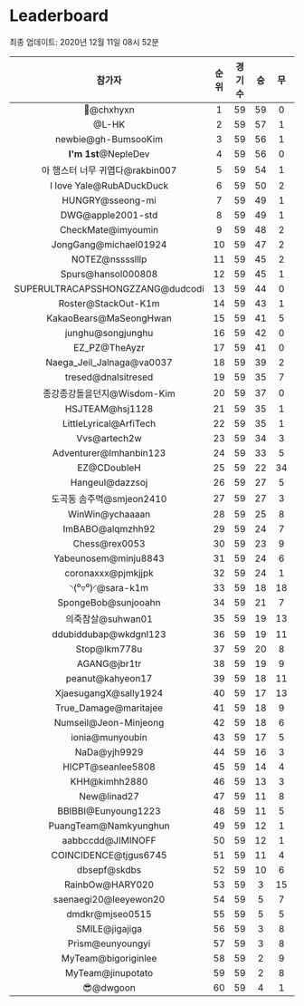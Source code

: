 # Leaderboard
최종 업데이트: 2020년 12월 11일 08시 52분




| 참가자 | 순위 | 경기수 | 승 | 무 | 패 | 승점 |
|:---:|:---:|:---:|:---:|:---:|:---:|:---:|
| 👑@chxhyxn | 1 | 59 | 59 | 0 | 0 | 177 |
| @L-HK | 2 | 59 | 57 | 1 | 1 | 172 |
| newbie@gh-BumsooKim | 3 | 59 | 56 | 1 | 2 | 169 |
| **I'm 1st**@NepleDev | 4 | 59 | 56 | 0 | 3 | 168 |
| 아 햄스터 너무 귀엽다@rakbin007 | 5 | 59 | 54 | 1 | 4 | 163 |
| I love Yale@RubADuckDuck | 6 | 59 | 50 | 2 | 7 | 152 |
| HUNGRY@sseong-mi | 7 | 59 | 49 | 1 | 9 | 148 |
| DWG@apple2001-std | 8 | 59 | 49 | 1 | 9 | 148 |
| CheckMate@imyoumin | 9 | 59 | 48 | 2 | 9 | 146 |
| JongGang@michael01924 | 10 | 59 | 47 | 2 | 10 | 143 |
| NOTEZ@nsssslllp | 11 | 59 | 45 | 2 | 12 | 137 |
| Spurs@hansol000808 | 12 | 59 | 45 | 1 | 13 | 136 |
| SUPERULTRACAPSSHONGZZANG@dudcodi | 13 | 59 | 44 | 0 | 15 | 132 |
| Roster@StackOut-K1m | 14 | 59 | 43 | 1 | 15 | 130 |
| KakaoBears@MaSeongHwan | 15 | 59 | 41 | 5 | 13 | 128 |
| junghu@songjunghu | 16 | 59 | 42 | 0 | 17 | 126 |
| EZ_PZ@TheAyzr | 17 | 59 | 41 | 0 | 18 | 123 |
| Naega_Jeil_Jalnaga@va0037 | 18 | 59 | 39 | 2 | 18 | 119 |
| tresed@dnalsitresed | 19 | 59 | 35 | 7 | 17 | 112 |
| 종강종강돌을던지@Wisdom-Kim | 20 | 59 | 37 | 0 | 22 | 111 |
| HSJTEAM@hsj1128 | 21 | 59 | 35 | 1 | 23 | 106 |
| LittleLyrical@ArfiTech | 22 | 59 | 35 | 1 | 23 | 106 |
| Vvs@artech2w | 23 | 59 | 34 | 3 | 22 | 105 |
| Adventurer@Imhanbin123 | 24 | 59 | 33 | 5 | 21 | 104 |
| EZ@CDoubleH | 25 | 59 | 22 | 34 | 3 | 100 |
| Hangeul@dazzsoj | 26 | 59 | 27 | 5 | 27 | 86 |
| 도곡동 솜주먹@smjeon2410 | 27 | 59 | 27 | 3 | 29 | 84 |
| WinWin@ychaaaan | 28 | 59 | 25 | 8 | 26 | 83 |
| ImBABO@alqmzhh92 | 29 | 59 | 24 | 7 | 28 | 79 |
| Chess@rex0053 | 30 | 59 | 23 | 9 | 27 | 78 |
| Yabeunosem@minju8843 | 31 | 59 | 24 | 6 | 29 | 78 |
| coronaxxx@pjmkjjpk | 32 | 59 | 24 | 1 | 34 | 73 |
| ◝(⁰▿⁰)◜@sara-k1m | 33 | 59 | 18 | 18 | 23 | 72 |
| SpongeBob@sunjooahn | 34 | 59 | 21 | 7 | 31 | 70 |
| 의죽참살@suhwan01 | 35 | 59 | 19 | 13 | 27 | 70 |
| ddubiddubap@wkdgnl123 | 36 | 59 | 19 | 11 | 29 | 68 |
| Stop@lkm778u | 37 | 59 | 20 | 8 | 31 | 68 |
| AGANG@jbr1tr | 38 | 59 | 19 | 9 | 31 | 66 |
| peanut@kahyeon17 | 39 | 59 | 18 | 11 | 30 | 65 |
| XjaesugangX@sally1924 | 40 | 59 | 17 | 13 | 29 | 64 |
| True_Damage@maritajee | 41 | 59 | 18 | 9 | 32 | 63 |
| Numseil@Jeon-Minjeong | 42 | 59 | 18 | 6 | 35 | 60 |
| ionia@munyoubin | 43 | 59 | 17 | 5 | 37 | 56 |
| NaDa@yjh9929 | 44 | 59 | 16 | 3 | 40 | 51 |
| HICPT@seanlee5808 | 45 | 59 | 14 | 4 | 41 | 46 |
| KHH@kimhh2880 | 46 | 59 | 13 | 3 | 43 | 42 |
| New@linad27 | 47 | 59 | 11 | 8 | 40 | 41 |
| BBIBBI@Eunyoung1223 | 48 | 59 | 11 | 5 | 43 | 38 |
| PuangTeam@Namkyunghun | 49 | 59 | 12 | 1 | 46 | 37 |
| aabbccdd@JIMINOFF | 50 | 59 | 12 | 1 | 46 | 37 |
| COINCIDENCE@tjgus6745 | 51 | 59 | 11 | 4 | 44 | 37 |
| dbsepf@skdbs | 52 | 59 | 10 | 6 | 43 | 36 |
| RainbOw@HARY020 | 53 | 59 | 3 | 15 | 41 | 24 |
| saenaegi20@leeyewon20 | 54 | 59 | 5 | 7 | 47 | 22 |
| dmdkr@mjseo0515 | 55 | 59 | 5 | 5 | 49 | 20 |
| SMILE@jigajiga | 56 | 59 | 3 | 8 | 48 | 17 |
| Prism@eunyoungyi | 57 | 59 | 3 | 8 | 48 | 17 |
| MyTeam@bigoriginlee | 58 | 59 | 2 | 9 | 48 | 15 |
| MyTeam@jinupotato | 59 | 59 | 2 | 8 | 49 | 14 |
| 😎@dwgoon | 60 | 59 | 4 | 1 | 54 | 13 |